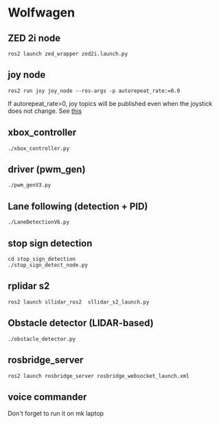 # Wolfwagen

## ZED 2i node
```shell
ros2 launch zed_wrapper zed2i.launch.py
```

## joy node
```shell
ros2 run joy joy_node --ros-args -p autorepeat_rate:=0.0
```
If autorepeat_rate>0, joy topics will be published even when the joystick does not change. 
See [this](https://index.ros.org/p/joy/)

## xbox_controller
```shell
./xbox_controller.py
```

## driver (pwm_gen)
```shell
./pwm_genV3.py
```

## Lane following (detection + PID)
```shell
./LaneDetectionV6.py
```

## stop sign detection
```shell
cd stop_sign_detection
./stop_sign_detect_node.py 
```

## rplidar s2
```shell
ros2 launch sllidar_ros2  sllidar_s2_launch.py
```

## Obstacle detector (LIDAR-based)
```shell
./obstacle_detector.py 
```

## rosbridge_server 
```shell
ros2 launch rosbridge_server rosbridge_websocket_launch.xml
```

## voice commander
Don't forget to run it on mk laptop
